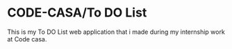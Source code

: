 # CODE-CASA/To DO List
This is my To DO List web application that i made during my internship work at Code casa. 
